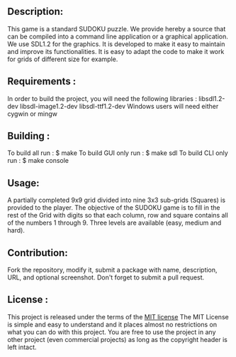 ## Description:
This game is a standard SUDOKU puzzle.
We provide hereby a source that can be compiled into a command line application or a graphical application. We use SDL1.2 for the graphics.
It is developed to make it easy to maintain and improve its functionalities. It is easy to adapt the code to make it work for grids of different size for example.

## Requirements :
In order to build the project, you will need the following libraries :
libsdl1.2-dev
libsdl-image1.2-dev
libsdl-ttf1.2-dev
Windows users will need either cygwin or mingw

## Building :
To build all run :
$ make
To build GUI only run :
$ make sdl
To build CLI only run :
$ make console

## Usage:
A partially completed 9x9 grid divided into nine 3x3 sub-grids (Squares) is provided to the player. The objective of the SUDOKU game is to fill in the rest of the Grid with digits so that each column, row and square contains all of the numbers 1 through 9. Three levels are available (easy, medium and hard).


## Contribution:
Fork the repository, modify it, submit a package with name, description, URL, and optional screenshot. Don't forget to submit a pull request.


## License :
This project is released under the terms of the [MIT license](http://en.wikipedia.org/wiki/MIT_License)
The MIT License is simple and easy to understand and it places almost no restrictions on what you can do with this project.
You are free to use the project in any other project (even commercial projects) as long as the copyright header is left intact.
